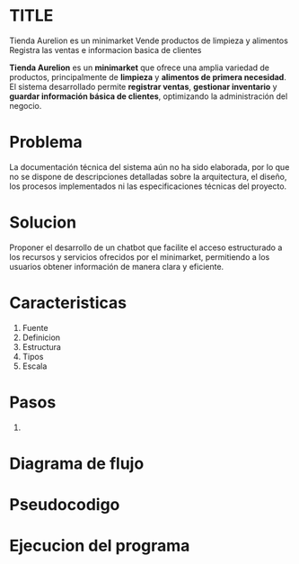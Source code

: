 # TITLE
Tienda Aurelion es un minimarket
Vende productos de limpieza y alimentos
Registra las ventas e informacion basica de clientes

**Tienda Aurelion** es un **minimarket** que ofrece una amplia variedad de productos, principalmente de **limpieza** y **alimentos de primera necesidad**.  
El sistema desarrollado permite **registrar ventas**, **gestionar inventario** y **guardar información básica de clientes**, optimizando la administración del negocio.


# Problema

La documentación técnica del sistema aún no ha sido elaborada, por lo que no se dispone de descripciones detalladas sobre la arquitectura, el diseño, los procesos implementados ni las especificaciones técnicas del proyecto.

# Solucion
Proponer el desarrollo de un chatbot que facilite el acceso estructurado a los recursos y servicios ofrecidos por el minimarket, permitiendo a los usuarios obtener información de manera clara y eficiente.



# Caracteristicas
1. Fuente
2. Definicion
3. Estructura
4. Tipos 
5. Escala

# Pasos
1. 

# Diagrama de flujo

# Pseudocodigo

# Ejecucion del programa
